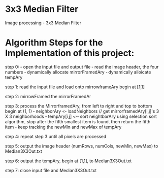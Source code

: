 # 3x3 Median Filter
Image processing - 3x3 Median Filter

# Algorithm Steps for the Implementation of this project:

step 0: ‐ open the input file and output file
        ‐ read the image header, the four numbers
        ‐ dynamically allocate mirrorFramedAry
        ‐ dynamically alloicate tempAry

step 1: read the input file and load onto mirrowframeAry begin at [1,1]

step 2: mirrowFramed the mirrorFramedAr

step 3: process the MirrorframedAry, from left to right and top to bottom
        begin at (1, 1)
        ‐ neighborAry <‐ loadNeighbors // get mirrorframedAry[i,j]'s 3 X 3 neighborhoods
        ‐ tempAry[i,j] <‐‐ sort neightborAry using selection sort algorithm,
          stop after the fifth smallest item is found,
          then return the fifth item
        ‐ keep tracking the newMin and newMax of tempAry

step 4: repeat step 3 until all pixels are processed

step 5: output the image header (numRows, numCols, newMin, newMax) to Median3X3Out.txt

step 6: output the tempAry, begin at [1,1], to Median3X3Out.txt

step 7: close input file and Median3X3Out.txt
